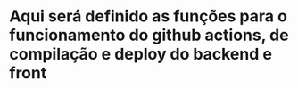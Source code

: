 # Aqui será definido as funções para o funcionamento do github actions, de compilação e deploy do backend e front
